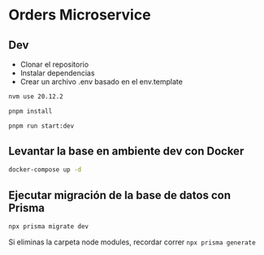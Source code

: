 # Orders Microservice

## Dev

- Clonar el repositorio
- Instalar dependencias
- Crear un archivo .env basado en el env.template

```bash
nvm use 20.12.2

pnpm install

pnpm run start:dev
```

## Levantar la base en ambiente dev con Docker

```bash
docker-compose up -d
```

## Ejecutar migración de la base de datos con Prisma

```bash
npx prisma migrate dev
```

Si eliminas la carpeta node modules, recordar correr `npx prisma generate`
